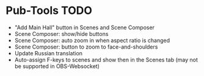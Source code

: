 # Pub-Tools TODO

* "Add Main Hall" button in Scenes and Scene Composer
* Scene Composer: show/hide buttons
* Scene Composer: auto zoom in when aspect ratio is changed
* Scene Composer: button to zoom to face-and-shoulders
* Update Russian translation
* Auto-assign F-keys to scenes and show then in the Scenes tab (may not be supported in OBS-Websocket)

